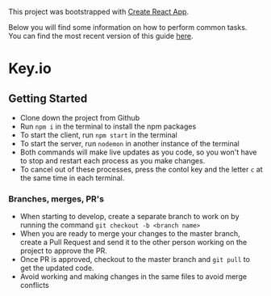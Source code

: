 This project was bootstrapped with [Create React App](https://github.com/facebook/create-react-app).

Below you will find some information on how to perform common tasks.<br>
You can find the most recent version of this guide [here](https://github.com/facebook/create-react-app/blob/master/packages/react-scripts/template/README.md).

# Key.io

## Getting Started
- Clone down the project from Github
- Run `npm i` in the terminal to install the npm packages
- To start the client, run `npm start` in the terminal
- To start the server, run `nodemon` in another instance of the terminal
- Both commands will make live updates as you code, so you won't have to stop and restart each process as you make changes.
- To cancel out of these processes, press the contol key and the letter `c` at the same time in each terminal.
### Branches, merges, PR's
- When starting to develop, create a separate branch to work on by running the command `git checkout -b <branch name>`
- When you are ready to merge your changes to the master branch, create a Pull Request and send it to the other person working on the project to approve the PR.
- Once PR is approved, checkout to the master branch and `git pull` to get the updated code.
- Avoid working and making changes in the same files to avoid merge conflicts